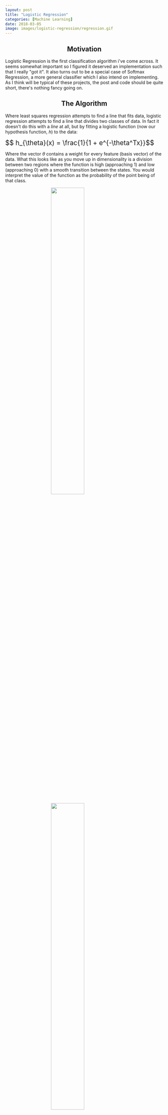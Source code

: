 ```yaml
---
layout: post
title: "Logistic Regression"
categories: [Machine Learning]
date: 2018-03-05
image: images/logistic-regression/regression.gif
---
```


<script type="text/x-mathjax-config">
MathJax.Hub.Config({
  CommonHTML: { scale: 150 },
  tex2jax: {inlineMath: [['$','$'], ['\\(','\\)']]}
});
</script>
<script type="text/javascript" async
src="https://cdnjs.cloudflare.com/ajax/libs/mathjax/2.7.0/MathJax.js?config=TeX-AMS-MML_HTMLorMML" type="text/javascript"></script>

<h2 align="center">Motivation</h2>

Logistic Regression is the first classification algorithm i've come across. It seems somewhat important so I figured it deserved an implementation such that I really "got it". It also turns out to be a special case of Softmax Regression, a more general classifier which I also intend on implementing. As I think will be typical of these projects, the post and code should be quite short, there's nothing fancy going on. 

<h2 align="center">The Algorithm</h2>

Where least squares regression attempts to find a line that fits data, logistic regression attempts to find a line that divides two classes of data. In fact it doesn't do this with a *line* at all, but by fitting a logistic function (now our hypothesis function, $h$) to the data:

<div style="font-size: 150%;">
	$$ h_{\theta}(x) = \frac{1}{1 + e^{-\theta^Tx}}$$
</div>

Where the vector $\theta$ contains a weight for every feature (basis vector) of the data. What this looks like as you move up in dimensionality is a division between two regions where the function is high (approaching 1) and low (approaching 0) with a smooth transition between the states. You would interpret the value of the function as the probability of the point being of that class.

<figure>
	<img src="{{site.baseurl}}/images/logistic-regression/sigmoid.png" style="padding-bottom:0.5em; width:50%; margin-left:auto; margin-right:auto; display:block;" />
	<img src="{{site.baseurl}}/images/logistic-regression/2d-sigmoid.png" style="padding-bottom:0.5em; width:50%; margin-left:auto; margin-right:auto; display:block;" />
	<figcaption style="text-align:center;">The hypothesis sigmoid in one and two dimensions, I'll let you imagine more</figcaption>
</figure>

Typically another change is made. The regression is made such that the *log likelihood* of the *parameters $\theta$* is *maximized*. Whereas before, the *error* given the *data* and *parameters* was *minimized*. Honestly in this case the numbers make more sense than the words for me. Starting off by defining likelihood:

<div style="font-size: 150%;">
	$$ 
	\begin{align}L(\theta) & \equiv P(\vec{y} | x;\theta) \\
	&= \prod_{i=1}^mP(y^i | x^i;\theta)
	\end{align}
	$$
</div>

Which you would read "Likelihood of a set of weights $\theta$ is the probability of seeing the values (classes, $\vec{y}$) given the data points $x$ as parameterized by $\theta$". And in our case, we mean parameterized by $\theta$ in the logistic function above, though in general it could be parameterized by any function. The second line has broken out of the vector form; products are used when considering joint probability, and here we are considering the joint probability of many points being of a certain class. For the logistic hypothesis function the probability of a point being of a certain class is split into two cases and can be combined with a powers trick:

<div style="font-size: 150%;">
	$$ 
	P(y=1 | x;\theta) = h_{\theta}(x) \\
	P(y=0 | x;\theta) = 1 - h_{\theta}(x) \\
	P(y | x;\theta) = h_{\theta}(x)^y(1 - h_{\theta}(x))^{1-y}
	$$
</div>

As with least squares regression we want to apply gradient descent, though this time it will be gradient *ascent* because we are maximizing a function. It is simply a change in sign. As before we want the derivative. Now at this point most people will determine the derivative *of the log* of the function for likelihood. In general I'll just say this is to make the required "learning rates" for the algorithm more tractable, as functions aren't blowing up so much. [This is a pretty good response with a little more explanation](https://stats.stackexchange.com/questions/174481/why-to-optimize-max-log-probability-instead-of-probability). Having accepted this, we can then get our derivative:

<div style="font-size: 150%;">
	$$
	L(\theta) = \prod_i h_{\theta}(x^i)^{y^i}(1 - h_{\theta}(x^i))^{1-y^i} \\
	log(L(\theta)) = \sum_{i=1}^my^ilog(h_{\theta}(x^i) + (1-y^i)log(1-h_{\theta}(x^i))) \\
	$$
</div>
Letting $h_{\theta}(x_i) \equiv h_i$ to simplify the notation a bit, and splitting the sum before taking a derivative with respect to the j'th parameter weight $\theta_j$:
<div style="font-size: 150%;">
	$$
	log(L(\theta)) = \sum_{i, y_i=1}log(h_i) + \sum_{i, y=0}log(1-h_i) \\
	\begin{align}\frac{\partial}{\partial\theta_j}log(L(\theta)) & = \sum_{i, y_i=1}\frac{\partial}{\partial\theta_j}log(h_i) + \sum_{i, y=0}\frac{\partial}{\partial\theta_j}log(1-h_i) \\
	&= \sum_{i, y_i=1}\frac{1}{h_i}\frac{\partial}{\partial\theta_j}h_i + \sum_{i, y=0}\frac{1}{1-h_i}(-\frac{\partial}{\partial\theta_j}h_i)
	\end{align}
	$$
</div>
Then sub back in the full form form of the hypothesis function. With $h \equiv \frac{1}{1+E}$, $(1 - h) = \frac{E}{1+E}$ and $E \equiv e^{-\sum_{j=0}^n \theta_jx_j}$.
<div style="font-size: 150%;">
	$$
		\begin{align}\frac{\partial}{\partial\theta_j}h & = \frac{-\frac{\partial}{\partial\theta_j}E}{(1+E)^2} \\
		&= \frac{-E\frac{\partial}{\partial\theta_j}(-\sum_{j=0}^n\theta_jx_j)}{(1+E)^2} \\
		&= \frac{Ex_j}{(1+E)^2} \\
		&= h(1-h)x_j \\
		\end{align}
	$$
</div>
Then substituting the derivative into each of the split sum terms again, and re-joining the sum terms to get the singular form of the derivative: 
<div style="font-size: 150%;">
	$$
	\begin{align}log(L(\theta)) & = \sum_{i, y_i = 1}^m(1-h_i)x_{ij} + \sum_{i, y_i=0}^m-h_ix_{ij} \\
	&= \sum_{i=0}^my_i - h_{theta}(x_i))x_{ij}
	\end{align}
	$$
</div>
To maximize the likelihood function then is to add the derivative term with respect to each weight $\theta_j$ and scaled by some factor $\alpha$. You must do this for *each* feature of your data on every iteration, at least in the naive implementation:
<div style="font-size: 150%;">
	$$
	\theta_j := \theta_j + \alpha \sum_{i=0}^m(y_i - h_{\theta}(x_i))x_{ij}
	$$
</div>
And that is exactly the form of the algorithm as it is typically provided. You can also write in gradient notation:
<div style="font-size: 150%;">
	$$
		\theta := \theta + \alpha\nabla_{\theta}log(L(\theta))
	$$
</div>

<h2 align="center">Code</h2>
That was a good bit of proof to read through. Thankfully any implementation will only care about the last line. 

<hr>
<div style="width:110%">

{% highlight python %}

def gradientAscent2(x0s, x1s, classes, alphas, weights, index):
	#inner product term for the sigmoid
    res = weights[index]

    dlogLikelyhood = 0

    for i in range(len(classes)): 

	    # update the constant term:	
		if index == 0:
			dlogLikelyhood += alphas[0] * (classes[i] - sigmoid(innerProd2(weights, x0s[i], x1s[i])))
		# update the x0 (x) term:
		elif index == 1:
			dlogLikelyhood += alphas[1] * \
						 (classes[i] - \
	                         	sigmoid(innerProd2(weights, x0s[i], x1s[i]))) * x0s[i]

	    # update the x1 (y) term:
		elif index == 2:
			dlogLikelyhood += alphas[2] * \
						 (classes[i] - \
	                         	sigmoid(innerProd2(weights, x0s[i], x1s[i]))) * x1s[i]

    res += dlogLikelyhood
    return res

{% endhighlight %}

</div>
<hr>

This is then called in a loop iterating over the different weights for some number of steps. Obviously its not a robust solution for a data set of any dimensionality.

<h2 align="center">Results</h2>

Running with alpha scaling values that are lower than they should be here's the algorithm in action. I've drawn points as they are classified logistic function as it rotates between two gaussian datasets. I've also plotted the real logistic surface in a seperate animation.

<figure>
	<img src="{{site.baseurl}}/images/logistic-regression/TwoClassLogisticRegression.gif" style="padding-bottom:0.5em; width:60%; margin-left:auto; margin-right:auto; display:block;" />
	<figcaption style="text-align:center;">Classifying two datasets</figcaption>
</figure>

I was more impressed with the results from this naive implementation than I was with least squares regression. Because the goal is just classification, the choice of alpha parameters was less impactful on the "correct-ness" of the output. It would of course change the number of iterations required, and in this linear case it modifies the final "rotation" of the line with respect to the data. We could of course think of better lines, ones which do not just separate the data into classes, but are also as far as possible from the classes (on average). Thats a task for another time however. 

<figure>
	<img src="{{site.baseurl}}/images/logistic-regression/TwoClassLogisticRegression3d.gif" style="padding-bottom:0.5em; width:60%; margin-left:auto; margin-right:auto; display:block;" />
	<figcaption style="text-align:center;">Plotting the sigmoid surface for the same regression run</figcaption>
</figure>

<h2 align="center">References</h2>

- <a href="https://youtu.be/HZ4cvaztQEs" target="_blank">Andrew Ng's lecture</a> on logistic regression and other topics 

- <a href="http://cseweb.ucsd.edu/~elkan/250B/logreg.pdf" target="_blank">Lecture notes</a> on the same subject from a UCSD AI course taught by Charles Elkan. 

- Code for the regression on <a href="https://github.com/Kyle-Lewis/MachineLearningProjects" target="_blank">My Github</a>. You really could write this one on a napkin though. 











